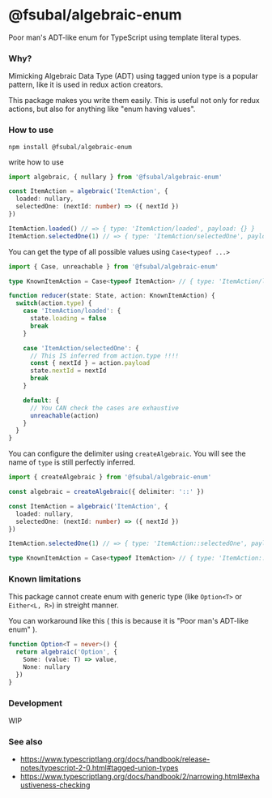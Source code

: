 # @fsubal/algebraic-enum

Poor man's ADT-like enum for TypeScript using template literal types.

### Why?

Mimicking Algebraic Data Type (ADT) using tagged union type is a popular pattern, like it is used in redux action creators.

This package makes you write them easily. This is useful not only for redux actions, but also for anything like "enum having values".

### How to use

```
npm install @fsubal/algebraic-enum
```

write how to use

```ts
import algebraic, { nullary } from '@fsubal/algebraic-enum'

const ItemAction = algebraic('ItemAction', {
  loaded: nullary,
  selectedOne: (nextId: number) => ({ nextId })
})

ItemAction.loaded() // => { type: 'ItemAction/loaded', payload: {} }
ItemAction.selectedOne(1) // => { type: 'ItemAction/selectedOne', payload: { nextId: 1 } }
```

You can get the type of all possible values using `Case<typeof ...>`

```ts
import { Case, unreachable } from '@fsubal/algebraic-enum'

type KnownItemAction = Case<typeof ItemAction> // { type: 'ItemAction/loaded', payload: {} } | { type: 'ItemAction/selectedOne', payload: { nextId: number } }

function reducer(state: State, action: KnownItemAction) {
  switch(action.type) {
    case 'ItemAction/loaded': {
      state.loading = false
      break
    }

    case 'ItemAction/selectedOne': {
      // This IS inferred from action.type !!!!
      const { nextId } = action.payload
      state.nextId = nextId
      break
    }

    default: {
      // You CAN check the cases are exhaustive
      unreachable(action)
    }
  }
}
```

You can configure the delimiter using `createAlgebraic`. You will see the name of `type` is still perfectly inferred.

```ts
import { createAlgebraic } from '@fsubal/algebraic-enum'

const algebraic = createAlgebraic({ delimiter: '::' })

const ItemAction = algebraic('ItemAction', {
  loaded: nullary,
  selectedOne: (nextId: number) => ({ nextId })
})

ItemAction.selectedOne(1) // => { type: 'ItemAction::selectedOne', payload: { nextId: 1 } }

type KnownItemAction = Case<typeof ItemAction> // { type: 'ItemAction::loaded', payload: {} } | { type: 'ItemAction::selectedOne', payload: { nextId: number } }
```

### Known limitations

This package cannot create enum with generic type (like `Option<T>` or `Either<L, R>`) in streight manner.

You can workaround like this ( this is because it is "Poor man's ADT-like enum" ).

```ts
function Option<T = never>() {
  return algebraic('Option', {
    Some: (value: T) => value,
    None: nullary
  })
}
```

### Development

WIP

### See also

- https://www.typescriptlang.org/docs/handbook/release-notes/typescript-2-0.html#tagged-union-types
- https://www.typescriptlang.org/docs/handbook/2/narrowing.html#exhaustiveness-checking
